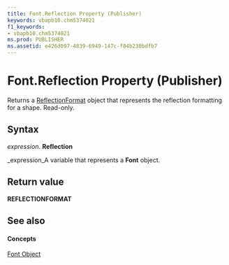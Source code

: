 ```yaml
---
title: Font.Reflection Property (Publisher)
keywords: vbapb10.chm5374021
f1_keywords:
- vbapb10.chm5374021
ms.prod: PUBLISHER
ms.assetid: e426d097-4839-6949-147c-f84b230bdfb7
---
```



# Font.Reflection Property (Publisher)

Returns a  [ReflectionFormat](reflectionformat-object-publisher.md) object that represents the reflection formatting for a shape. Read-only.


## Syntax

 _expression_. **Reflection**

 _expression_A variable that represents a  **Font** object.


## Return value

 **REFLECTIONFORMAT**


## See also


#### Concepts


 [Font Object](font-object-publisher.md)

